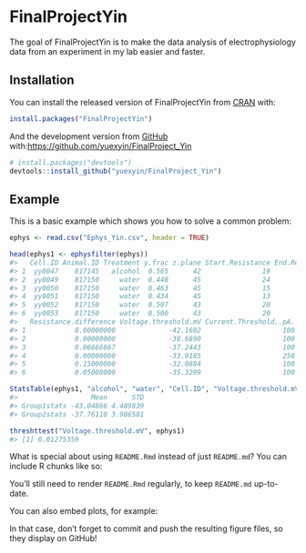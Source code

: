 
<!-- README.md is generated from README.Rmd. Please edit that file -->

# FinalProjectYin

<!-- badges: start -->

<!-- badges: end -->

The goal of FinalProjectYin is to make the data analysis of
electrophysiology data from an experiment in my lab easier and faster.

## Installation

You can install the released version of FinalProjectYin from
[CRAN](https://CRAN.R-project.org) with:

``` r
install.packages("FinalProjectYin")
```

And the development version from [GitHub](https://github.com/)
with:<https://github.com/yuexyin/FinalProject_Yin>

``` r
# install.packages("devtools")
devtools::install_github("yuexyin/FinalProject_Yin")
```

## Example

This is a basic example which shows you how to solve a common problem:

``` r
ephys <- read.csv("Ephys_Yin.csv", header = TRUE)
```

``` r
head(ephys1 <- ephysfilter(ephys))
#>   Cell.ID Animal.ID Treatment y.frac z.plane Start.Resistance End.Resistance
#> 1  yy0047    817145   alcohol  0.565      42               19             19
#> 2  yy0049    817150     water  0.448      45               24             24
#> 3  yy0050    817150     water  0.463      45               15             14
#> 4  yy0051    817150     water  0.434      45               13             13
#> 5  yy0052    817150     water  0.507      43               20             23
#> 6  yy0053    817150     water  0.500      43               20             21
#>   Resistance.difference Voltage.threshold.mV Current.Threshold..pA.
#> 1            0.00000000             -42.1602                    100
#> 2            0.00000000             -38.6890                    100
#> 3            0.06666667             -37.2443                    100
#> 4            0.00000000             -33.9185                    250
#> 5            0.15000000             -32.0884                    100
#> 6            0.05000000             -35.3299                    100
```

``` r
StatsTable(ephys1, "alcohol", "water", "Cell.ID", "Voltage.threshold.mV")
#>                  Mean      STD
#> Group1stats -43.04866 4.489839
#> Group2stats -37.76110 3.986581
```

``` r
threshttest("Voltage.threshold.mV", ephys1)
#> [1] 0.01275359
```

What is special about using `README.Rmd` instead of just `README.md`?
You can include R chunks like so:

You’ll still need to render `README.Rmd` regularly, to keep `README.md`
up-to-date.

You can also embed plots, for example:

In that case, don’t forget to commit and push the resulting figure
files, so they display on GitHub\!
